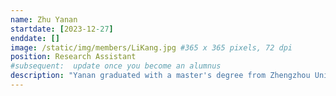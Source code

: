 ```yaml
---
name: Zhu Yanan
startdate: [2023-12-27]
enddate: []
image: /static/img/members/LiKang.jpg #365 x 365 pixels, 72 dpi
position: Research Assistant
#subsequent:  update once you become an alumnus
description: "Yanan graduated with a master's degree from Zhengzhou University, focusing on research in chronic pain and circRNA. As a Research Assistant  in Prof. Zhang's lab, shw is primarily responsible for administrative tasks. When needed, she also assists with animal and molecular experiments."
---
```

